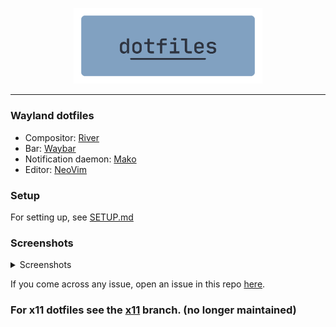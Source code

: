 <p align=center>
  <img src="./.assets/dotfiles.png" alt=dotfiles width=60%>
</p>
<hr />

### Wayland dotfiles

-   Compositor: [River](https://github.com/riverwm/river)
-   Bar: [Waybar](https://github.com/Alexays/Waybar)
-   Notification daemon: [Mako](https://github.com/emersion/mako)
-   Editor: [NeoVim](https://github.com/neovim/neovim)

### Setup

For setting up, see [SETUP.md](./.assets/SETUP.md)

### Screenshots

<details>
<summary>Screenshots</summary>

![Alt](./.assets/screenshots/1.png)
![Alt](./.assets/screenshots/2.png)
![Alt](./.assets/screenshots/3.png)
![Alt](./.assets/screenshots/4.png)
![Alt](./.assets/screenshots/5.png)

</details>

If you come across any issue, open an issue in this repo [here](https://github.com/rv178/.dotfiles/issues/new).

### For x11 dotfiles see the [x11](https://github.com/rv178/.dotfiles/tree/x11) branch. (no longer maintained)
